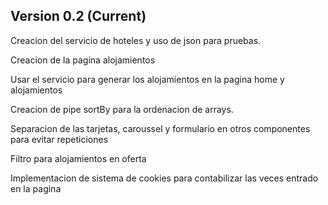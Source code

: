 ## Version 0.2 (Current)
Creacion del servicio de hoteles y uso de json para pruebas.

Creacion de la pagina alojamientos

Usar el servicio para generar los alojamientos en la pagina home y alojamientos

Creacion de pipe sortBy para la ordenacion de arrays.

Separacion de las tarjetas, caroussel y formulario en otros componentes para evitar repeticiones

Filtro para alojamientos en oferta

Implementacion de sistema de cookies para contabilizar las veces entrado en la pagina
